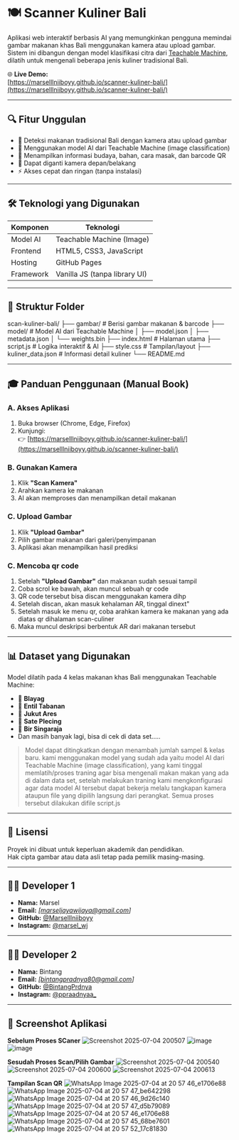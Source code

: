 # 🍽️ Scanner Kuliner Bali

Aplikasi web interaktif berbasis AI yang memungkinkan pengguna memindai gambar makanan khas Bali menggunakan kamera atau upload gambar. Sistem ini dibangun dengan model klasifikasi citra dari [Teachable Machine](https://teachablemachine.withgoogle.com/), dilatih untuk mengenali beberapa jenis kuliner tradisional Bali.

🌐 **Live Demo:**  
[https://marselllniiboyy.github.io/scanner-kuliner-bali/](https://marselllniiboyy.github.io/scanner-kuliner-bali/)

---

## 🔍 Fitur Unggulan

- 🎯 Deteksi makanan tradisional Bali dengan kamera atau upload gambar
- 🤖 Menggunakan model AI dari Teachable Machine (image classification)
- 📖 Menampilkan informasi budaya, bahan, cara masak, dan barcode QR
- 🧠 Dapat diganti kamera depan/belakang
- ⚡ Akses cepat dan ringan (tanpa instalasi)

---

## 🛠️ Teknologi yang Digunakan

| Komponen         | Teknologi                     |
|------------------|-------------------------------|
| Model AI         | Teachable Machine (Image)     |
| Frontend         | HTML5, CSS3, JavaScript       |
| Hosting          | GitHub Pages                  |
| Framework        | Vanilla JS (tanpa library UI) |

---

## 📂 Struktur Folder
scan-kuliner-bali/
├── gambar/ # Berisi gambar makanan & barcode
├── model/ # Model AI dari Teachable Machine
│ ├── model.json
│ ├── metadata.json
│ └── weights.bin
├── index.html # Halaman utama
├── script.js # Logika interaktif & AI
├── style.css # Tampilan/layout
├── kuliner_data.json # Informasi detail kuliner
└── README.md

---

## 🎓 Panduan Penggunaan (Manual Book)

### A. Akses Aplikasi
1. Buka browser (Chrome, Edge, Firefox)
2. Kunjungi:  
   👉 [https://marselllniiboyy.github.io/scanner-kuliner-bali/](https://marselllniiboyy.github.io/scanner-kuliner-bali/)

### B. Gunakan Kamera
1. Klik **"Scan Kamera"**
2. Arahkan kamera ke makanan
3. AI akan memproses dan menampilkan detail makanan

### C. Upload Gambar
1. Klik **"Upload Gambar"**
2. Pilih gambar makanan dari galeri/penyimpanan
3. Aplikasi akan menampilkan hasil prediksi

### C. Mencoba qr code
1. Setelah **"Upload Gambar"** dan makanan sudah sesuai tampil
2. Coba scrol ke bawah, akan muncul sebuah qr code
3. QR code tersebut bisa discan menggunakan kamera dihp
4. Setelah discan, akan masuk kehalaman AR, tinggal dinext"
5. Setelah masuk ke menu qr, coba arahkan kamera ke makanan yang ada diatas qr dihalaman scan-culiner
6. Maka muncul deskripsi berbentuk AR dari makanan tersebut 

---

## 📊 Dataset yang Digunakan

Model dilatih pada 4 kelas makanan khas Bali menggunakan Teachable Machine:

- 🥗 **Blayag**
- 🍃 **Entil Tabanan**
- 🍛 **Jukut Ares**
- 🍢 **Sate Plecing**
- 🍾 **Bir Singaraja**
- Dan masih banyak lagi, bisa di cek di data set.....

> Model dapat ditingkatkan dengan menambah jumlah sampel & kelas baru.
kami menggunakan model yang sudah ada yaitu model AI dari Teachable Machine (image classification), yang kami tinggal memlatih/proses traning agar bisa mengenali makan makan yang ada di dalam data set, setelah melakukan traning kami mengkonfigurasi agar data model AI tersebut dapat bekerja melalu tangkapan kamera ataupun file yang dipilih langsung dari perangkat. 
Semua proses tersebut dilakukan difile script.js
---

## 📎 Lisensi

Proyek ini dibuat untuk keperluan akademik dan pendidikan.  
Hak cipta gambar atau data asli tetap pada pemilik masing-masing.

---

## 👨‍💻 Developer 1

- **Nama:** Marsel   
- **Email:** _[marseljayawijaya@gmail.com]_  
- **GitHub:** [@Marselllniiboyy](https://github.com/Marselllniiboyy)  
- **Instagram:** [@marsel_wj](https://www.instagram.com/marsel_wj/) 

---

## 👨‍💻 Developer 2

- **Nama:** Bintang  
- **Email:** _[bintangpradnya80@gmail.com]_   
- **GitHub:** [@BintangPrdnya](https://github.com/BintangPrdnya)  
- **Instagram:** [@ppraadnyaa_](https://www.instagram.com/ppraadnyaa_/) 

---

## 📱 Screenshot Aplikasi
**Sebelum Proses SCaner**
![Screenshot 2025-07-04 200507](https://github.com/user-attachments/assets/a7c6d694-5918-41a6-ba23-5cff8d293eaa)
![image](https://github.com/user-attachments/assets/18748836-6c40-4163-b49d-fd3d2950e247)
![image](https://github.com/user-attachments/assets/0fdac941-7b43-4084-8576-4ecbf082896b)

**Sesudah Proses Scan/Pilih Gambar**
![Screenshot 2025-07-04 200540](https://github.com/user-attachments/assets/3474fbcb-6299-45e9-ab29-d50a49347836)
![Screenshot 2025-07-04 200600](https://github.com/user-attachments/assets/758acf4a-67fd-4a04-84eb-e57c56435237)
![Screenshot 2025-07-04 200613](https://github.com/user-attachments/assets/02e1edfa-8b97-4a72-8432-dcb68145b86b)

**Tampilan Scan QR**
![WhatsApp Image 2025-07-04 at 20 57 46_e1706e88](https://github.com/user-attachments/assets/4462414f-685e-4cee-b649-7b357e934911)
![WhatsApp Image 2025-07-04 at 20 57 47_be642298](https://github.com/user-attachments/assets/28e4a1c9-1e33-4d34-9442-f5b5c463ba1b)
![WhatsApp Image 2025-07-04 at 20 57 46_9d26c140](https://github.com/user-attachments/assets/951b2da2-9eaa-4f85-99eb-c777dcba83dc)
![WhatsApp Image 2025-07-04 at 20 57 47_d5b79089](https://github.com/user-attachments/assets/d4890122-f159-4419-8728-91f124e4e452)
![WhatsApp Image 2025-07-04 at 20 57 46_e1706e88](https://github.com/user-attachments/assets/508e1c76-2193-4f0f-a577-aba98e4b472e)
![WhatsApp Image 2025-07-04 at 20 57 45_68be7601](https://github.com/user-attachments/assets/228e8425-e8fc-4e53-bc02-2319aa9f9026)
![WhatsApp Image 2025-07-04 at 20 57 52_17c81830](https://github.com/user-attachments/assets/372b9be9-4980-4060-990f-ce2ad65b65be)




